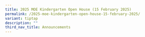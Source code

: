 ```yaml
---
title: 2025 MOE Kindergarten Open House (15 February 2025)
permalink: /2025-moe-kindergarten-open-house-15-february-2025/
variant: tiptap
description: ""
third_nav_title: Announcements
---
```

